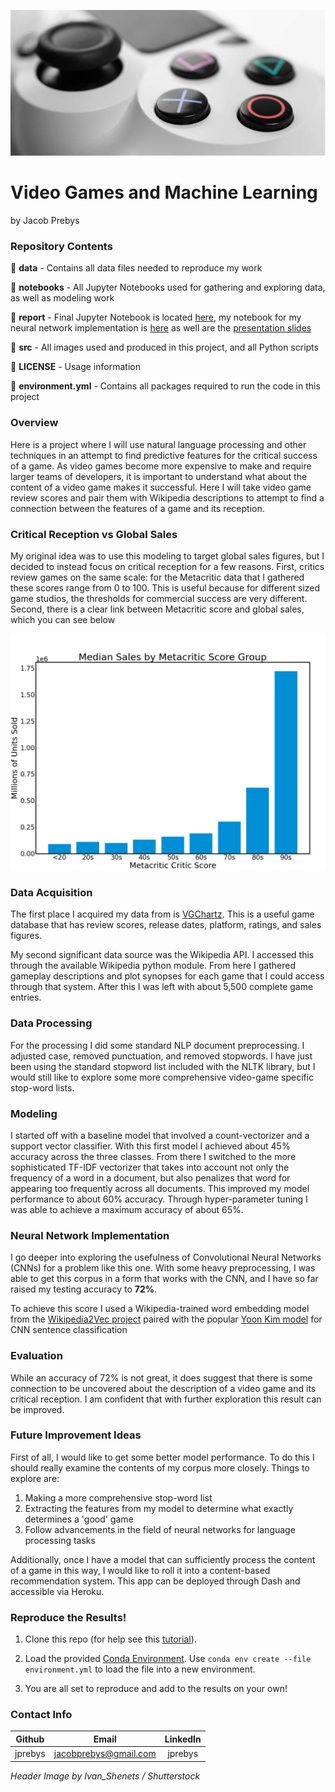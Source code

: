 ![controller](./src/figures/header.png)

# Video Games and Machine Learning

by Jacob Prebys

### Repository Contents



📁 **data** 
    - Contains all data files needed to reproduce my work

📁 **notebooks**
        - All Jupyter Notebooks used for gathering and exploring data, as well as modeling work 

📁 **report** - Final Jupyter Notebook is located [here](./report/final_report.ipynb), my notebook for my neural network implementation is [here](report/neural_net_implementaion.ipynb) as well are the [presentation slides](report/final_presentation.pptx)

📁 **src** - All images used and produced in this project, and all Python scripts

📝 **LICENSE** - Usage information

📝 **environment.yml** - Contains all packages required to run the code in this project

### Overview

Here is a project where I will use natural language processing and other techniques in an attempt to find predictive features for the critical success of a game. As video games become more expensive to make and require larger teams of developers, it is important to understand what about the content of a video game makes it successful. Here I will take video game review scores and pair them with Wikipedia descriptions to attempt to find a connection between the features of a game and its reception.

### Critical Reception vs Global Sales

My original idea was to use this modeling to target global sales figures, but I decided to instead focus on critical reception for a few reasons. First, critics review games on the same scale: for the Metacritic data that I gathered these scores range from 0 to 100. This is useful because for different sized game studios, the thresholds for commercial success are very different. Second, there is a clear link between Metacritic score and global sales, which you can see below 

![Critic Score vs Global Sales](./src/figures/median_sales_clean.png)

### Data Acquisition

The first place I acquired my data from is [VGChartz](https://www.vgchartz.com/gamedb/). This is a useful game database that has review scores, release dates, platform, ratings, and sales figures.

My second significant data source was the Wikipedia API. I accessed this through the available Wikipedia python module. From here I gathered gameplay descriptions and plot synopses for each game that I could access through that system. After this I was left with about 5,500 complete game entries.

### Data Processing

For the processing I did some standard NLP document preprocessing. I adjusted case, removed punctuation, and removed stopwords. I have just been using the standard stopword list included with the NLTK library, but I would still like to explore some more comprehensive video-game specific stop-word lists.

### Modeling

I started off with a baseline model that involved a count-vectorizer and a support vector classifier. With this first model I achieved about 45% accuracy across the three classes. From there I switched to the more sophisticated TF-IDF vectorizer that takes into account not only the frequency of a word in a document, but also penalizes that word for appearing too frequently across all documents. This improved my model performance to about 60% accuracy. Through hyper-parameter tuning I was able to achieve a maximum accuracy of about 65%.


### Neural Network Implementation

I go deeper into exploring the usefulness of Convolutional Neural Networks (CNNs) for a problem like this one. With some heavy preprocessing, I was able to get this corpus in a form that works with the CNN, and I have so far raised my testing accuracy to **72%**.

To achieve this score I used a Wikipedia-trained word embedding model from the [Wikipedia2Vec project](https://wikipedia2vec.github.io/wikipedia2vec/) paired with the popular [Yoon Kim model](https://arxiv.org/pdf/1408.5882.pdf) for CNN sentence classification


### Evaluation

While an accuracy of 72% is not great, it does suggest that there is some connection to be uncovered about the description of a video game and its critical reception. I am confident that with further exploration this result can be improved.  

### Future Improvement Ideas

First of all, I would like to get some better model performance. To do this I should really examine the contents of my corpus more closely. Things to explore are:

1. Making a more comprehensive stop-word list
2. Extracting the features from my model to determine what exactly determines a 'good' game
3. Follow advancements in the field of neural networks for language processing tasks

Additionally, once I have a model that can sufficiently process the content of a game in this way, I would like to roll it into a content-based recommendation system. This app can be deployed through Dash and accessible via Heroku.

### Reproduce the Results!
1. Clone this repo (for help see this [tutorial](https://help.github.com/articles/cloning-a-repository/)).


2. Load the provided [Conda Environment](./environment.yml). Use ``conda env create --file environment.yml`` to load the file into a new environment.


3. You are all set to reproduce and add to the results on your own! 




### Contact Info

|  Github |        Email        | LinkedIn |
|:-------:|:-------------------:|:--------:|
| jprebys | jacobprebys@gmail.com |  jprebys |  
  
    
    
  




*Header Image by Ivan_Shenets / Shutterstock*
